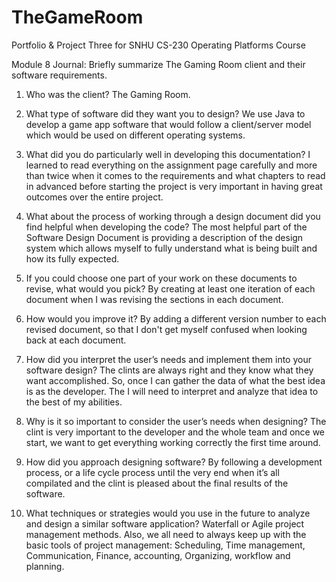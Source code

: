 # TheGameRoom
Portfolio &amp; Project Three for SNHU CS-230 Operating Platforms Course

Module 8 Journal:
Briefly summarize The Gaming Room client and their software requirements. 

01. Who was the client? 
The Gaming Room.

02. What type of software did they want you to design? 
We use Java to develop a game app software that would follow a client/server model which would be used on different operating systems.

03. What did you do particularly well in developing this documentation?
I learned to read everything on the assignment page carefully and more than twice when it comes to the requirements and what chapters to read in advanced before starting the project is very important in having great outcomes over the entire project.

04. What about the process of working through a design document did you find helpful when developing the code?
The most helpful part of the Software Design Document is providing a description of the design system which allows myself to fully understand what is being built and how its fully expected.

05. If you could choose one part of your work on these documents to revise, what would you pick? 
By creating at least one iteration of each document when I was revising the sections in each document.

06. How would you improve it?
By adding a different version number to each revised document, so that I don't get myself confused when looking back at each document.

07. How did you interpret the user’s needs and implement them into your software design? 
The clints are always right and they know what they want accomplished. So, once I can gather the data of what the best idea is as the developer. The I will need to interpret and analyze that idea to the best of my abilities.

08. Why is it so important to consider the user’s needs when designing?
The clint is very important to the developer and the whole team and once we start, we want to get everything working correctly the first time around. 

09. How did you approach designing software? 
By following a development process, or a life cycle process until the very end when it’s all compilated and the clint is pleased about the final results of the software.

10. What techniques or strategies would you use in the future to analyze and design a similar software application?
Waterfall or Agile project management methods. Also, we all need to always keep up with the basic tools of project management: Scheduling, Time management, Communication, Finance, accounting, Organizing, workflow and planning.
